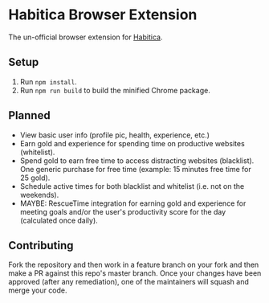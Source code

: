 # Habitica Browser Extension
The un-official browser extension for [Habitica](https://habitica.com).

## Setup
1. Run `npm install`.
2. Run `npm run build` to build the minified Chrome package.

## Planned
- View basic user info (profile pic, health, experience, etc.)
- Earn gold and experience for spending time on productive websites (whitelist).
- Spend gold to earn free time to access distracting websites (blacklist). One generic purchase for free time (example: 15 minutes free time for 25 gold).
- Schedule active times for both blacklist and whitelist (i.e. not on the weekends).
- MAYBE: RescueTime integration for earning gold and experience for meeting goals and/or the user's productivity score for the day (calculated once daily).


## Contributing

Fork the repository and then work in a feature branch on your fork and then make a PR against this repo's master branch. Once your changes have been approved (after any remediation), one of the maintainers will squash and merge your code.
